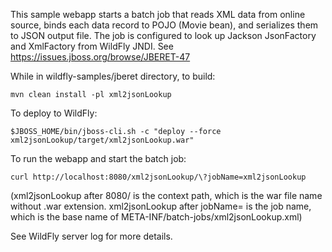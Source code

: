 This sample webapp starts a batch job that reads XML data from online source, binds each data record to
POJO (Movie bean), and serializes them to JSON output file. The job is configured to look up Jackson
JsonFactory and XmlFactory from WildFly JNDI. See https://issues.jboss.org/browse/JBERET-47

While in wildfly-samples/jberet directory, to build:

    mvn clean install -pl xml2jsonLookup

To deploy to WildFly:

    $JBOSS_HOME/bin/jboss-cli.sh -c "deploy --force xml2jsonLookup/target/xml2jsonLookup.war"

To run the webapp and start the batch job:

    curl http://localhost:8080/xml2jsonLookup/\?jobName=xml2jsonLookup

(xml2jsonLookup after 8080/ is the context path, which is the war file name without .war extension.
xml2jsonLookup after jobName= is the job name, which is the base name of META-INF/batch-jobs/xml2jsonLookup.xml)

See WildFly server log for more details.
